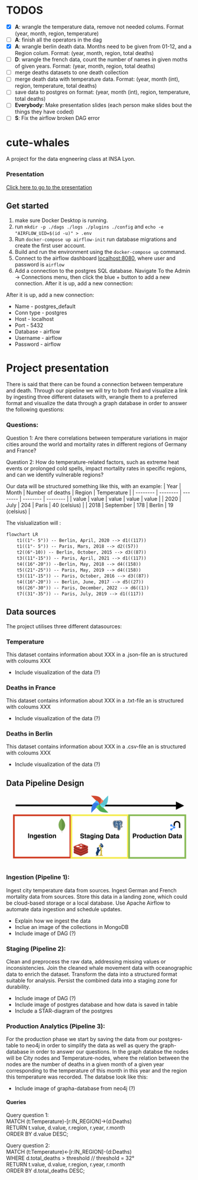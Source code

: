 # TODOS
- [x] **A**: wrangle the temperature data, remove not needed colums. Format (year, month, region, temperature)
- [ ] **A**: finish all the operators in the dag
- [x] **A**: wrangle berlin death data. Months need to be given from 01-12, and a Region colum. Format: (year, month, region, total deaths)
- [ ] **D**: wrangle the french data, count the number of names in given moths of given years. Format: (year, month, region, total deaths)
- [ ] merge deaths datasets to one death collection
- [ ] merge death data with temperature data. Format: (year, month (int), region, temperature, total deaths)
- [ ] save data to postgres on format: (year, month (int), region, temperature, total deaths)
- [ ] **Everybody**: Make presentation slides (each person make slides bout the things they have coded)
- [ ] **S**: Fix the airflow broken DAG error

# cute-whales
A project for the data engneering class at INSA Lyon.

### Presentation
[Click here to go to the presentation](presentation.md)

## Get started
1. make sure Docker Desktop is running.
2. run `mkdir -p ./dags ./logs ./plugins ./config` and `echo -e "AIRFLOW_UID=$(id -u)" > .env`
3. Run `docker-compose up airflow-init` run database migrations and create the first user account.
4. Build and run the environment using the `docker-compose up` command.
5. Connect to the airflow dashboard [localhost:8080](http://localhost:8080/), where user and password is `airflow`
6. Add a connection to the postgres SQL database. Navigate To the Admin -> Connections menu, then click the blue + button to add a new connection.
After it is up, add a new connection:

After it is up, add a new connection:

* Name - postgres_default
* Conn type - postgres
* Host - localhost
* Port - 5432
* Database - airflow
* Username - airflow
* Password - airflow


# Project presentation
There is said that there can be found a connection between temperature and death. Through our pipeline 
we will try to both find and visualize a link by ingesting three different datasets with, wrangle them to a preferred format and visualize the data through a graph database in order to answer the following questions: 

### Questions:

Question 1: Are there correlations between temperature variations in major cities around the world and mortality rates in different regions of Germany and France?

Question 2: How do temperature-related factors, such as extreme heat events or prolonged cold spells, impact mortality rates in specific regions, and can we identify vulnerable regions?

Our data will be structured something like this, with an example:
| Year | Month | Number of deaths | Region | Temperature | 
| -------- | -------- | -------- | -------- | -------- |
| value  | value   | value  | value   | value  |
| 2020  | July   | 204   | Paris   | 40 (celsius)   |
| 2018  | September   | 178   | Berlin   | 19 (celsius)   |

The vislualization will :
```mermaid
flowchart LR
    t1((1°- 5°)) -- Berlin, April, 2020 --> d1((117))
    t1((1°- 5°)) -- Paris, Mars, 2018 --> d2((57))
    t2((6°-10)) -- Berlin, October, 2015 --> d3((87))
    t3((11°-15°)) -- Paris, April, 2021 --> d1((117))
    t4((16°-20°)) --Berlin, May, 2018 --> d4((158))
    t5((21°-25°)) -- Paris, May, 2019 --> d4((158)) 
    t3((11°-15°)) -- Paris, October, 2016 --> d3((87))
    t4((16°-20°)) -- Berlin, June, 2017 --> d5((27))
    t6((26°-30°)) -- Paris, December, 2022 --> d6((1))
    t7((31°-35°)) -- Paris, July, 2019 --> d1((117))
```

## Data sources
The project utilises three different datasources:

### Temperature 
This dataset contains information about XXX in a .json-file an is structured with coloums XXX
- Include visualization of the data (?)

### Deaths in France
This dataset contains information about XXX in a .txt-file an is structured with coloums XXX
- Include visualization of the data (?)

### Deaths in Berlin
This dataset contains information about XXX in a .csv-file an is structured with coloums XXX
- Include visualization of the data (?)

## Data Pipeline Design
![alt text](/Pipeline.png)

### Ingestion (Pipeline 1):
Ingest city temperature data from sources.
Ingest German and French mortality data from sources.
Store this data in a landing zone, which could be cloud-based storage or a local database.
Use Apache Airflow to automate data ingestion and schedule updates.

- Explain how we ingest the data
- Inclue an image of the collections in MongoDB
- Include image of DAG (?)

### Staging (Pipeline 2):
Clean and preprocess the raw data, addressing missing values or inconsistencies.
Join the cleaned whale movement data with oceanographic data to enrich the dataset.
Transform the data into a structured format suitable for analysis.
Persist the combined data into a staging zone for durability.

- Include image of DAG (?)
- Include image of postgres database and how data is saved in table
- Include a STAR-diagram of the postgres

### Production Analytics (Pipeline 3):
For the production phase we start by saving the data from our postgres-table to neo4j in order to simplify the data as well as query the graph-database in order to answer our questions. In the graph databse the nodes will be City nodes and Temperature-nodes, where the relation between the nodes are the number of deaths in a given month of a given year corresponding to the temperature of this month in this year and the region this temperature was recorded. The databse look like this:
- Include image of grapha-database from neo4j (?)

#### Queries
Query question 1: \
MATCH (t:Temperature)-[r:IN_REGION]->(d:Deaths) \
RETURN t.value, d.value, r.region, r.year, r.month \
ORDER BY d.value DESC; 

Query question 2: \
MATCH (t:Temperature)<-[r:IN_REGION]-(d:Deaths) \
WHERE d.total_deaths > threshold // threshold = 32° \
RETURN t.value, d.value, r.region, r.year, r.month \
ORDER BY d.total_deaths DESC; 